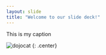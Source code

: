 ```yaml
---
layout: slide
title: "Welcome to our slide deck!"
---
```


This is my caption

![dojocat](https://octodex.github.com/images/dojocat.jpg)
{: .center}
